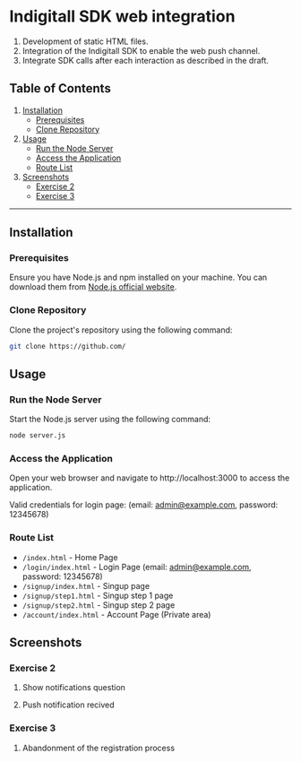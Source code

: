 # Indigitall SDK web integration 

1. Development of static HTML files.
2. Integration of the Indigitall SDK to enable the web push channel.
3. Integrate SDK calls after each interaction as described in the draft.

## Table of Contents

1. [Installation](#installation)
    - [Prerequisites](#prerequisites)
    - [Clone Repository](#clone-repository)
2. [Usage](#usage)
    - [Run the Node Server](#run-the-node-server)
    - [Access the Application](#access-the-application)
    - [Route List](#route-list)
3. [Screenshots](#screenshots)
    - [Exercise 2](#exercise-2)
    - [Exercise 3](#exercise-3)

---

## Installation

### Prerequisites

Ensure you have Node.js and npm installed on your machine. You can download them from [Node.js official website](https://nodejs.org/).

### Clone Repository

Clone the project's repository using the following command:

```bash
git clone https://github.com/
```

## Usage

### Run the Node Server

Start the Node.js server using the following command:

```bash
node server.js
```

### Access the Application

Open your web browser and navigate to http://localhost:3000 to access the application.

Valid credentials for login page: (email: admin@example.com, password: 12345678)

### Route List

- `/index.html` - Home Page
- `/login/index.html` - Login Page (email: admin@example.com, password: 12345678)
- `/signup/index.html` - Singup page
- `/signup/step1.html` - Singup step 1 page
- `/signup/step2.html` - Singup step 2 page
- `/account/index.html` - Account Page (Private area)

## Screenshots

### Exercise 2
1. Show notifications question


2. Push notification recived

### Exercise 3

1. Abandonment of the registration process






  